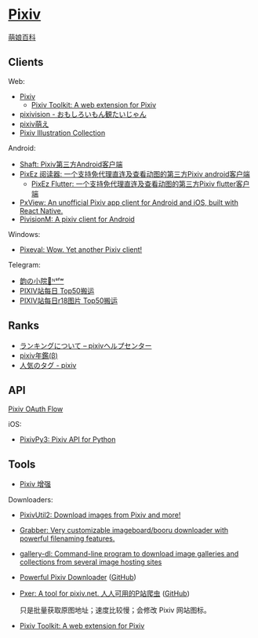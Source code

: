 # [Pixiv](https://www.pixiv.net/)
[萌娘百科](https://zh.moegirl.org.cn/Pixiv)

## Clients
Web:
- [Pixiv](https://www.pixiv.net/)
  - [Pixiv Toolkit: A web extension for Pixiv](https://github.com/leoding86/webextension-pixiv-toolkit)
- [pixivision - おもしろいもん観たいじゃん](https://www.pixivision.net/)
- [pixiv萌え](https://pixiv.moe/)
- [Pixiv Illustration Collection](https://pixivic.com/?VNK=d5c175a1)

Android:
- [Shaft: Pixiv第三方Android客户端](https://github.com/CeuiLiSA/Pixiv-Shaft)
- [PixEz 阅读器: 一个支持免代理直连及查看动图的第三方Pixiv android客户端](https://github.com/Notsfsssf/Pix-EzViewer)
  - [PixEz Flutter: 一个支持免代理直连及查看动图的第三方Pixiv flutter客户端](https://github.com/Notsfsssf/pixez-flutter)
- [PxView: An unofficial Pixiv app client for Android and iOS, built with React Native.](https://github.com/alphasp/pxview)
- [PivisionM: A pixiv client for Android](https://github.com/mouyase/pivisionM)

Windows:
- [Pixeval: Wow. Yet another Pixiv client!](https://github.com/Pixeval/Pixeval)

Telegram:
- [韵の小院🍃ᴺˢᶠʷ](https://t.me/YunRan1314)
- [PIXIV站每日 Top50搬运](https://t.me/pixiv_top50)
- [PIXIV站每日r18图片 Top50搬运](https://t.me/pixiv_top50_r18)

## Ranks
- [ランキングについて – pixivヘルプセンター](https://www.pixiv.help/hc/categories/360001065093)
- [pixiv年鑑(β)](https://pixiv.navirank.com/)
- [人気のタグ - pixiv](https://www.pixiv.net/tags)

## API
[Pixiv OAuth Flow](https://gist.github.com/ZipFile/c9ebedb224406f4f11845ab700124362)

iOS:
- [PixivPy3: Pixiv API for Python](https://github.com/upbit/pixivpy)

## Tools
- [Pixiv 增强](https://greasyfork.org/zh-CN/scripts/34153-pixiv-plus)

Downloaders:
- [PixivUtil2: Download images from Pixiv and more!](https://github.com/Nandaka/PixivUtil2)
- [Grabber: Very customizable imageboard/booru downloader with powerful filenaming features.](https://github.com/Bionus/imgbrd-grabber)
- [gallery-dl: Command-line program to download image galleries and collections from several image hosting sites](https://github.com/mikf/gallery-dl)
- [Powerful Pixiv Downloader](https://pixiv.download/) ([GitHub](https://github.com/xuejianxianzun/PixivBatchDownloader))
- [Pxer: A tool for pixiv.net. 人人可用的P站爬虫](http://pxer.pea3nut.org/) ([GitHub](https://github.com/FoXZilla/Pxer))

  只是批量获取原图地址；速度比较慢；会修改 Pixiv 网站图标。
- [Pixiv Toolkit: A web extension for Pixiv](https://github.com/leoding86/webextension-pixiv-toolkit)
